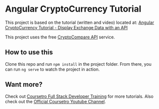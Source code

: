 # Angular CryptoCurrency Tutorial

This project is based on the tutorial (written and video) located at:
[Angular CryptoCurrency Tutorial - Display Exchange Data with an API](https://coursetro.com/posts/code/91/Angular-CryptoCurrency-Tutorial---Display-Exchange-Data-with-an-API)

This project uses the free [CryptoCompare API](http://cryptocompare.com/api) service.

## How to use this

Clone this repo and run `npm install` in the project folder. From there, you can run `ng serve` to watch the project in action.

## Want more?

Check out [Coursetro Full Stack Developer Training](https://coursetro.com) for more tutorials.
Also check out the [Official Coursetro Youtube Channel](http://youtube.com/user/designcourse).